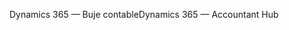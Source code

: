 <span data-ttu-id="5d45a-101">Dynamics 365 — Buje contable</span><span class="sxs-lookup"><span data-stu-id="5d45a-101">Dynamics 365 — Accountant Hub</span></span>
